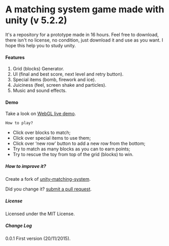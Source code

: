 # A matching system game made with unity (v 5.2.2) #

It's a repository for a prototype made in 16 hours. Feel free to download, there isn't no license, no condition, just download it and use as you want. I hope this help you to study unity.

#### Features 

1. Grid (blocks) Generator.
3. UI (final and best score, next level and retry button).
4. Special items (bomb, firework and ice).
5. Juiciness (feel, screen shake and particles).
6. Music and sound effects.

#### Demo

Take a look on [WebGL live demo](https://rawgit.com/joaokucera/unity-matching-system/master/demo-webgl/index.html).

`How to play?`

- Click over blocks to match;
- Click over special items to use them;
- Click over ‘new row’ button to add a new row from the bottom;
- Try to match as many blocks as you can to earn points;
- Try to rescue the toy from top of the grid (blocks) to win.

##### How to improve it?

Create a fork of [unity-matching-system](https://github.com/joaokucera/unity-matching-system/fork). 

Did you change it? [submit a pull request](https://github.com/joaokucera/unity-matching-system/pull/new/master).

##### License

Licensed under the MIT License.

##### Change Log

0.0.1 First version (20/11/2015).